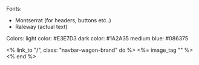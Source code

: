 Fonts:
- Montserrat   (for headers, buttons etc..)
- Raleway      (actual text)

Colors:
light color:  #E3E7D3
dark color:   #1A2A35
medium blue:  #086375

  <!-- Logo -->
  <% link_to "/", class: "navbar-wagon-brand" do %>
  <%= image_tag "" %>
  <% end %>
